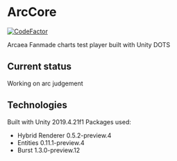 # ArcCore
[![CodeFactor](https://www.codefactor.io/repository/github/0thelement/arccore/badge)](https://www.codefactor.io/repository/github/0thelement/arccore)

Arcaea Fanmade charts test player built with Unity DOTS
## Current status
Working on arc judgement
## Technologies
Built with Unity 2019.4.21f1
Packages used:
 - Hybrid Renderer 0.5.2-preview.4
 - Entities 0.11.1-preview.4
 - Burst 1.3.0-preview.12
